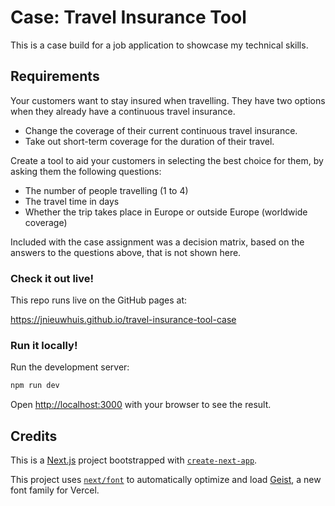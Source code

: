 # Case: Travel Insurance Tool

This is a case build for a job application to showcase my technical skills.

## Requirements

Your customers want to stay insured when travelling. They have two options when they already have a continuous travel insurance.

- Change the coverage of their current continuous travel insurance.
- Take out short-term coverage for the duration of their travel.

Create a tool to aid your customers in selecting the best choice for them, by asking them the following questions:

- The number of people travelling (1 to 4)
- The travel time in days
- Whether the trip takes place in Europe or outside Europe (worldwide coverage)

Included with the case assignment was a decision matrix, based on the answers to the questions above, that is not shown here.

### Check it out live!

This repo runs live on the GitHub pages at:

https://jnieuwhuis.github.io/travel-insurance-tool-case

### Run it locally!

Run the development server:

```bash
npm run dev
```

Open [http://localhost:3000](http://localhost:3000) with your browser to see the result.

## Credits

This is a [Next.js](https://nextjs.org) project bootstrapped with [`create-next-app`](https://nextjs.org/docs/app/api-reference/cli/create-next-app).

This project uses [`next/font`](https://nextjs.org/docs/app/building-your-application/optimizing/fonts) to automatically optimize and load [Geist](https://vercel.com/font), a new font family for Vercel.
